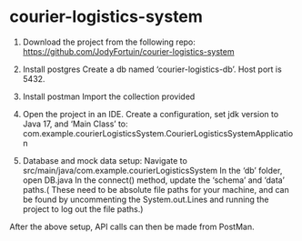 # courier-logistics-system
1. Download the project from the following repo: https://github.com/JodyFortuin/courier-logistics-system

2. Install postgres
Create a db named ‘courier-logistics-db’. Host port is 5432.

3. Install postman
Import the collection provided

4. Open the project in an IDE.
Create a configuration, set jdk version to Java 17, and ‘Main Class’ to: com.example.courierLogisticsSystem.CourierLogisticsSystemApplication

5. Database and mock data setup:
Navigate to src/main/java/com.example.courierLogisticsSystem
In the ‘db’ folder, open DB.java
In the connect() method, update the ‘schema’ and ‘data’ paths.( These need to be absolute file paths for your machine, and can be found by uncommenting the System.out.Lines and running the project to log out the file paths.)

After the above setup, API calls can then be made from PostMan.
